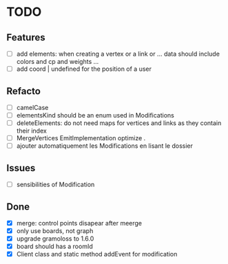 # TODO

## Features 

- [ ] add elements: when creating a vertex or a link or ... data should include colors and cp and weights ...
- [ ] add coord | undefined for the position of a user

## Refacto

- [ ] camelCase
- [ ] elementsKind should be an enum used in Modifications
- [ ] deleteElements: do not need maps for vertices and links as they contain their index
- [ ] MergeVertices EmitImplementation optimize
.
- [ ] ajouter automatiquement les Modifications en lisant le dossier

## Issues

- [ ] sensibilities of Modification

## Done

- [X] merge: control points disapear after meerge
- [X] only use boards, not graph
- [X] upgrade gramoloss to 1.6.0
- [X] board should has a roomId
- [X] Client class and static method addEvent for modification